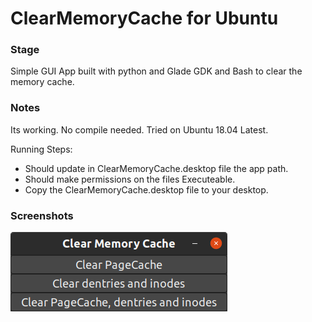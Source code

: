 # ClearMemoryCache for Ubuntu

### Stage
Simple GUI App built with python and Glade GDK and Bash to clear the memory cache.

### Notes 
Its working. No compile needed.
Tried on Ubuntu 18.04 Latest.

Running Steps:
* Should update in ClearMemoryCache.desktop file the app path.
* Should make permissions on the files Executeable.
* Copy the ClearMemoryCache.desktop file to your desktop.

### Screenshots
![screenshot](https://github.com/stuk88/UbuntuClearMemoryCache/blob/master/screenshots/app.png?raw=true)
